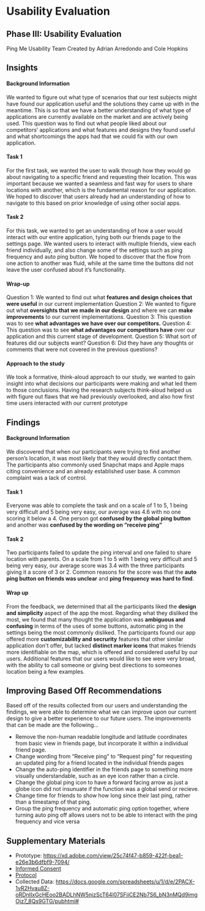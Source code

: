 # Usability Evaluation

## Phase III: Usability Evaluation
Ping Me Usability Team
Created by Adrian Arredondo and Cole Hopkins

## Insights
#### Background Information
We wanted to figure out what type of scenarios that our test subjects might have found our application useful and the solutions they came up with in the meantime.
This is so that we have a better understanding of what type of applications are currently available on the market and are actively being used.
This question was to find out what people liked about our competitors’ applications and what features and designs they found useful and what shortcomings the apps had that we could fix with our own application.

#### Task 1
For the first task, we wanted the user to walk through how they would go about navigating to a specific friend and requesting their location. This was important because we wanted a seamless and fast way for users to share locations with another, which is the fundamental reason for our application. We hoped to discover that users already had an understanding of how to navigate to this based on prior knowledge of using other social apps.

#### Task 2
For this task, we wanted to get an understanding of how a user would interact with our entire application, tying both our friends page to the settings page. We wanted users to interact with multiple friends, view each friend individually, and also change some of the settings such as ping frequency and auto ping button. We hoped to discover that the flow from one action to another was fluid, while at the same time the buttons did not leave the user confused about it’s functionality.

#### Wrap-up 
Question 1: We wanted to find out what **features and design choices that were useful** in our current implementation
Question 2: We wanted to figure out what **oversights that we made in our design** and where we can **make improvements** to our current implementations.
Question 3: This question was to see **what advantages we have over our competitors.**
Question 4: This question was to see **what advantages our competitors have** over our application and this current stage of development.
Question 5: What sort of features did our subjects want?
Question 6: Did they have any thoughts or comments that were not covered in the previous questions?

#### Approach to the study
We took a formative, think-aloud approach to our study, we wanted to gain insight into what decisions our participants were making and what led them to those conclusions. Having the research subjects think-aloud helped us with figure out flaws that we had previously overlooked, and also how first time users interacted with our current prototype

## Findings
#### Background Information
We discovered that when our participants were trying to find another person’s location, it was most likely that they would directly contact them. The participants also commonly used Snapchat maps and Apple maps citing convenience and an already established user base. A common complaint was a lack of control.

#### Task 1
Everyone was able to complete the task and on a scale of 1 to 5, 1 being very difficult and 5 being very easy, our average was 4.6 with no one scoring it below a 4. One person got **confused by the global ping button** and another was **confused by the wording on “receive ping”**

#### Task 2
Two participants failed to update the ping interval and one failed to share location with parents. On a scale from 1 to 5 with 1 being very difficult and 5 being very easy, our average score was 3.4 with the three participants giving it a score of 3 or 2. Common reasons for the score was that the **auto ping button on friends was unclear** and **ping frequency was hard to find**.

#### Wrap up 
From the feedback, we determined that all the participants liked the **design and simplicity** aspect of the app the most. Regarding what they disliked the most, we found that many thought the application was **ambiguous and confusing** in terms of the uses of some buttons, automatic ping in the settings being the most commonly disliked. The participants found our app offered more **customizability and secrurity** features that other similar application don't offer, but lacked **distinct marker icons** that makes friends more identifiable on the map, which is offered and considered useful by our users. Additional features that our users would like to see were very broad, with the ability to call someone or giving best directions to someones location being a few examples.

## Improving Based Off Recommendations
Based off of the results collected from our users and understanding the findings, we were able to determine what we can improve upon our current design to give a better experience to our future users. The improvements that can be made are the following...

- Remove the non-human readable longitude and latitude coordinates from basic view in friends page, but incorporate it within a individual friend page.
- Change wording from “Receive ping” to “Request ping” for requesting an updated ping for a friend located in the individual friends pages
- Change the auto-ping identifier in the friends page to something more visually understandable, such as an eye icon rather than a circle.
- Change the global ping icon to have a forward facing arrow as just a globe icon did not insunuate if the function was a global send or recieve.
- Change time for friends to show how long since their last ping, rather than a timestamp of that ping.
- Group the ping frequency and automatic ping option together, where turning auto ping off allows users not to be able to interact with the ping frequency and vice versa

## Supplementary Materials
* Prototype: https://xd.adobe.com/view/25c74f47-b859-422f-bea1-e26e3b6dfbf9-7094/
* [Informed Consent](../artifacts/informed_consent.pdf)
* [Protocol](../artifacts/protocol.pdf)
* Collected Data: https://docs.google.com/spreadsheets/u/1/d/e/2PACX-1vR2Hvau8Z-oRDnIIxGcHEoo2BADLhNW5nizScT64l07SFiiCE2Nb7S6_bN3nMQd9imgOjz7_8Qs9GTG/pubhtml#
